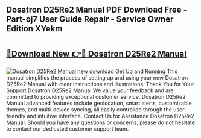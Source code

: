 ## Dosatron D25Re2 Manual PDF Download Free - Part-oj7 User Guide Repair - Service Owner Edition XYekm

# <h2><a href="http://bc39790.oget.top/?id=Dosatron+D25Re2+Manual">🔗Download New 👉🔴 Dosatron D25Re2 Manual</a></h2>

[![Dosatron D25Re2 Manual new download](https://i.imgur.com/5g1atiW.png)](http://bc39790.oget.top/?id=Dosatron+D25Re2+Manual)
Get Up and Running This manual simplifies the process of setting up and using your new Dosatron D25Re2 Manual with clear instructions and illustrations. Thank You for Your Support Dosatron D25Re2 Manual We value your feedback and are committed to providing exceptional customer service. Dosatron D25Re2 Manual advanced features include geolocation, smart alerts, customizable themes, and multi-device syncing, all easily controlled through the user-friendly and intuitive interface. Contact Us for Assistance Dosatron D25Re2 Manual. Should you have any questions or concerns, please do not hesitate to contact our dedicated customer support team.
